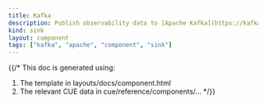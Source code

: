 ```yaml
---
title: Kafka
description: Publish observability data to [Apache Kafka](https://kafka.apache.org) topics
kind: sink
layout: component
tags: ["kafka", "apache", "component", "sink"]
---
```


{{/*
This doc is generated using:

1. The template in layouts/docs/component.html
2. The relevant CUE data in cue/reference/components/...
*/}}
